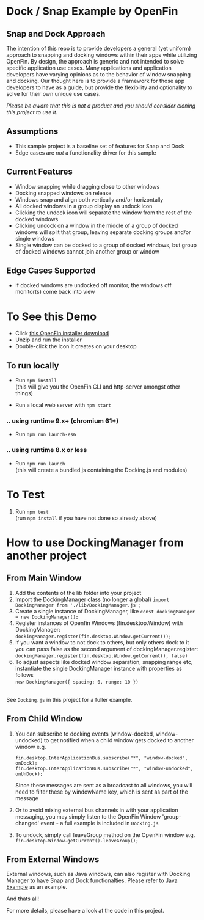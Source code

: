# Dock / Snap Example by OpenFin

## Snap and Dock Approach
The intention of this repo is to provide developers a general (yet uniform) approach to snapping and docking windows within their apps while utilizing OpenFin. By design, the approach is generic and not intended to solve specific application use cases. Many applications and application developers have varying opinions as to the behavior of window snapping and docking. Our thought here is to provide a framework for those app developers to have as a guide, but provide the flexibility and optionality to solve for their own unique use cases. 

*Please be aware that this is not a product and you should consider cloning this project to use it.*

## Assumptions
* This sample project is a baseline set of features for Snap and Dock
* Edge cases are *not* a functionality driver for this sample

## Current Features
* Window snapping while dragging close to other windows
* Docking snapped windows on release
* Windows snap and align both vertically and/or horizontally
* All docked windows in a group display an undock icon
* Clicking the undock icon will separate the window from the rest of the docked windows
* Clicking undock on a window in the middle of a group of docked windows will split that group, leaving separate docking groups and/or single windows
* Single window can be docked to a group of docked windows, but group of docked windows cannot join another group or window

## Edge Cases Supported
* If docked windows are undocked off monitor, the windows off monitor(s) come back into view


# To See this Demo
* Click [this OpenFin installer download](https://install.openfin.co/?fileName=snap-and-dock-installer&config=http://openfin.github.io/snap-and-dock/app.json)
* Unzip and run the installer
* Double-click the icon it creates on your desktop

## To run locally

* Run ```npm install```
<br>(this will give you the OpenFin CLI and http-server amongst other things)

* Run a local web server with ```npm start```

### .. using runtime 9.x+ (chromium 61+)

* Run ```npm run launch-es6```

### .. using runtime 8.x or less

* Run ```npm run launch```
<br>(this will create a bundled js containing the Docking.js and modules)

# To Test

1. Run ```npm test```
<br>(run ```npm install``` if you have not done so already above)

# How to use DockingManager from another project

## From Main Window

1. Add the contents of the lib folder into your project
2. Import the DockingManager class (no longer a global) ```import DockingManager from './lib/DockingManager.js';```
3. Create a single instance of DockingManager, like ```const dockingManager = new DockingManager();```
4. Register instances of Openfin Windows (fin.desktop.Window) with DockingManager: ```dockingManager.register(fin.desktop.Window.getCurrent());```
5. If you want a window to not dock to others, but only others dock to it you can pass false as the second argument of dockingManager.register:
```dockingManager.register(fin.desktop.Window.getCurrent(), false)```
6. To adjust aspects like docked window separation, snapping range etc, instantiate the single DockingManager instance with properties as follows
<br>```new DockingManager({ spacing: 0, range: 10 })```

<br>See ```Docking.js``` in this project for a fuller example.

## From Child Window

 1. You can subscribe to docking events (window-docked, window-undocked) to get notified when a child window gets docked to another window
e.g. 
    ```
    fin.desktop.InterApplicationBus.subscribe("*", "window-docked", onDock);
    fin.desktop.InterApplicationBus.subscribe("*", "window-undocked", onUnDock);
    ```

    Since these messages are sent as a broadcast to all windows, you will need to filter these by windowName key, which is sent as part of the message

 2. Or to avoid mixing external bus channels in with your application messaging, you may simply listen to the OpenFin Window 'group-changed' event - a full example is included in ```Docking.js```

 3. To undock, simply call leaveGroup method on the OpenFin window
 e.g.
 ``` fin.desktop.Window.getCurrent().leaveGroup();```

## From External Windows

External windows, such as Java windows, can also register with Docking Manager to have Snap and Dock functionalties. Please refer to [Java Example](https://github.com/openfin/java-example) as an example.

 And thats all!

 For more details, please have a look at the code in this project.


